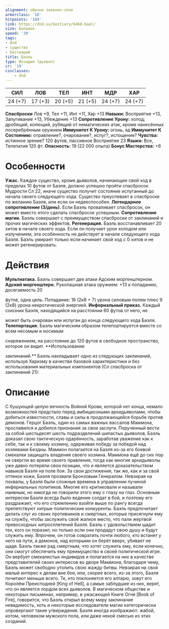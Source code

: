 ```yaml
---
alignment: обычно законно-злое
armorclass: '18'
hitpoints: '189'
link: https://dnd.su/bestiary/6468-bael/
size: Большое
speed: '30'
tags:
- dnd
- существо
- бестиарий
title: Баэль
type: Исчадие (дьявол)
cr: '19'
cssclasses:
    - dnd
---
```



| СИЛ | ЛОВ | ТЕЛ | ИНТ | МДР | ХАР |
|---|---|---|---|---|---|
| 24 (+7) | 17 (+3) | 20 (+5) | 21 (+5) | 24 (+7) | 24 (+7) |
**Спасброски** Лов +9, Тел +11, Инт +11, Хар +13
**Навыки:** Восприятие +13, Запугивание +13, Убеждение +13
**Сопротивление Урону:** холод; дробящий, колющий, рубящий от немагических атак, кроме нанесённых посеребрённым оружием
**Иммунитет К Урону:** огонь, яд
**Иммунитет К Состоянию:** отравление?, очарование?, испуг?, истощение?
**Чувства:** истинное зрение? 120 футов, пассивное Восприятие 23
**Языки:** Все, Телепатия 120 фт.
**Опасность:** 19 (22 000 опыта)
**Бонус Мастерства:** +6


# Особенности
**Ужас.** Каждое существо, кроме дьяволов, начинающее свой ход в пределах 10 футов от Баэля, должно успешно пройти спасбросок Мудрости Сл 22, иначе существо получит состояние испуганный до начала своего следующего хода. Существо преуспевает в спасброске по желанию Баэля, или если он недееспособен.
**Легендарное сопротивление (3/день).** Если Баэль проваливает спасбросок, он может вместо этого сделать спасбросок успешным.
**Сопротивление магии.** Баэль совершает с преимуществом спасброски от заклинаний и прочих магических эффектов.
**Регенерация.** Баэль восстанавливает 20 хитов в начале своего хода. Если он получает урон холодом или излучением, эта особенность не действует в начале следующего хода Баэля. Баэль умирает только если начинает свой ход с 0 хитов и не может регенерировать.


# Действия
**Мультиатака.** Баэль совершает две атаки Адским моргенштерном.
**Адский моргенштерн.** Рукопашная атака оружием: +13 к попаданию, досягаемость 20

 футов, одна цель. Попадание: 16 (2к8 + 7) урона силовым полем плюс 9 (2к8) урона некротической энергией.
**Инфернальный приказ.** Каждый союзник Баэля, находящийся на расстоянии 60 футов от него, не

 может быть очарован или испуган до конца следующего хода Баэля.
**Телепортация.** Баэль магическим образом телепортируется вместе со всем несомым и носимым

 снаряжением, на расстояние до 120 футов в свободное пространство, которое он видит.
**Использование

 заклинаний.** Баэль накладывает одно из следующих заклинаний, используя Харизму в качестве базовой характеристики и без использования материальных компонентов (Сл спасброска от заклинаний 21):


# Описание
С бушующей целую вечность Войной Крови, которой нет конца, немало возможностей предстало перед амбициозными архидьяволами, чтобы добиться известности, славы и силы в продолжающейся борьбе против демонов. Герцог Баэль, один из самых важных вассалов Маммона, прославился и добился признания за свои заслуги. Порученный вести за собой шестьдесят шесть подразделений шипастых дьяволов, Баэль доказал свою тактическую одарённость, заработав уважение как к себе, так и к своему хозяину, одерживая победу за победой над хозяевами Бездны. Маммон полагается на Баэля из-за его боевой смекалки защищать владения своего хозяина. Маммона ещё до сих пор не свергли во время своего правления, тогда как многие архидьяволы уже давно потеряли свои позиции, что и является доказательством навыков Баэля на поле боя. За свои достижения, так же, как и за свой оттенок кожи, Баэля прозвали Бронзовым Генералом. Невзирая на похвалы, у Баэля были сложные времена в управлении пучиной инфернальных политиков. Многие его критиковали и называли наивным, но никогда не говорили этого ему с глазу на глаз. Основным интересом Баэля всегда было ведение солдат в бой, и поэтому его раздражает, что его стремлению взойти выше по рангу всегда препятствуют хитрые политические конкуренты. Баэль предпочитает делать слуг из своих противников и смертных, которые присягнули ему на службу, чтобы заслужить своё жалкое место, что пали жертвой превосходных хитросплетений Баэля. Баэль с удовольствием щадит тех, кого он поразил, но только если они продадут свою душу и будут служить ему. Впрочем, он готов совратить почти любого, кто встанет у него на пути, а демонов, над которыми он берёт вверх, убивает не щадя. Баэль также рад смертным, что хотят служить ему, если конечно, они смогут обеспечить ему преимущество в своей политической игре. Он вербует смекалистых индивидов и полагается на них в качестве представителей своих интересов во дворе Маммона, благодаря чему, Баэль может свободно утолить свою жажду битвы. Невзирая на свой малый интерес к делам вне боя, или, скорее всего, из-за этого, Баэля почитают меньше всего. Те, кто поклоняется его алтарю, зовут его Королём Преисподней [King of Hell], а самые заблудшие из них, верят, что он является лордом всех дьяволов. В магическом обществе и некоторых письменах, например, в ужасающей Книге Огня [Book of Fire], говорится, что Баэль открыл всему миру заклинание невидимость, хоть и некоторые исследователи магии категорически опровергают такие утверждения. Баэля иногда изображают: жабой, котом, человеком мужского пола, или даже некой смесью из этих созданий.